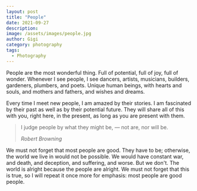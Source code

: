 ```yaml
---
layout: post
title: "People"
date: 2021-09-27
description:
image: /assets/images/people.jpg
author: Gigi
category: photography
tags:
  - Photography
---
```


People are the most wonderful thing. Full of potential, full of joy, full of
wonder. Whenever I see people, I see dancers, artists, musicians, builders,
gardeners, plumbers, and poets. Unique human beings, with hearts and souls, and
mothers and fathers, and wishes and dreams.

Every time I meet new people, I am amazed by their stories. I am fascinated by
their past as well as by their potential future. They will share all of this
with you, right here, in the present, as long as you are present with them.

> I judge people by what they might be, — not are, nor will be.
>
> <cite>Robert Browning</cite>

We must not forget that most people are good. They have to be; otherwise, the
world we live in would not be possible. We would have constant war, and death,
and deception, and suffering, and worse. But we don't. The world is alright
because the people are alright. We must not forget that this is true, so I will
repeat it once more for emphasis: most people are good people.
